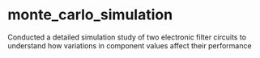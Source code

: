 # monte_carlo_simulation
Conducted a detailed simulation study of two electronic filter circuits to understand how variations in component values affect their performance
